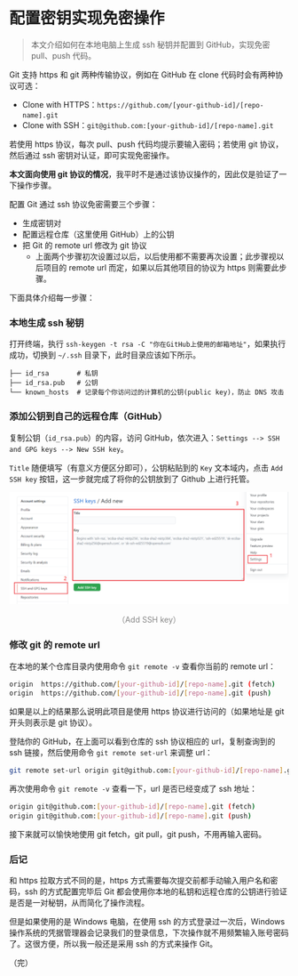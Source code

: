 # 配置密钥实现免密操作

> 本文介绍如何在本地电脑上生成 ssh 秘钥并配置到 GitHub，实现免密 pull、push 代码。

Git 支持 https 和 git 两种传输协议，例如在 GitHub 在 clone 代码时会有两种协议可选：

* Clone with HTTPS：`https://github.com/[your-github-id]/[repo-name].git`
* Clone with SSH：`git@github.com:[your-github-id]/[repo-name].git`

若使用 https 协议，每次 pull、push 代码均提示要输入密码；若使用 git 协议，然后通过 ssh 密钥对认证，即可实现免密操作。

**本文面向使用 git 协议的情况**，我平时不是通过该协议操作的，因此仅是验证了一下操作步骤。

配置 Git 通过 ssh 协议免密需要三个步骤：

* 生成密钥对
* 配置远程仓库（这里使用 GitHub）上的公钥
* 把 Git 的 remote url 修改为 git 协议
  * 上面两个步骤初次设置过以后，以后使用都不需要再次设置；此步骤视以后项目的 remote url 而定，如果以后其他项目的协议为 https 则需要此步骤。

下面具体介绍每一步骤：

### 本地生成 ssh 秘钥

打开终端，执行 `ssh-keygen -t rsa -C "你在GitHub上使用的邮箱地址"`，如果执行成功，切换到 `~/.ssh` 目录下，此时目录应该如下所示。

```
├── id_rsa       # 私钥
├── id_rsa.pub   # 公钥
└── known_hosts  # 记录每个你访问过的计算机的公钥(public key)，防止 DNS 攻击
```

### 添加公钥到自己的远程仓库（GitHub）

复制公钥（`id_rsa.pub`）的内容，访问 GitHub，依次进入：`Settings --> SSH and GPG keys --> New SSH key`。

`Title` 随便填写（有意义方便区分即可），公钥粘贴到的 `Key` 文本域内，点击 `Add SSH key` 按钮，这一步就完成了将你的公钥放到了 Github 上进行托管。

<div style="text-align: center;">
  <img src="./assets/github-add-ssh-key.png" alt="Add SSH key">
  <p style="text-align: center; color: #888;">（Add SSH key）</p>
</div>


### 修改 git 的 remote url

在本地的某个仓库目录内使用命令 `git remote -v` 查看你当前的 remote url：

```bash
origin  https://github.com/[your-github-id]/[repo-name].git (fetch)
origin  https://github.com/[your-github-id]/[repo-name].git (push)
```

如果是以上的结果那么说明此项目是使用 https 协议进行访问的（如果地址是 git 开头则表示是 git 协议）。

登陆你的 GitHub，在上面可以看到仓库的 ssh 协议相应的 url，复制查询到的 ssh 链接，然后使用命令 `git remote set-url` 来调整 url：

```bash
git remote set-url origin git@github.com:[your-github-id]/[repo-name].git
```

再次使用命令 `git remote -v` 查看一下，url 是否已经变成了 ssh 地址：

```bash
origin git@github.com:[your-github-id]/[repo-name].git (fetch)
origin git@github.com:[your-github-id]/[repo-name].git (push)
```

接下来就可以愉快地使用 git fetch，git pull，git push，不用再输入密码。

### 后记

和 https 拉取方式不同的是，https 方式需要每次提交前都手动输入用户名和密码，ssh 的方式配置完毕后 Git 都会使用你本地的私钥和远程仓库的公钥进行验证是否是一对秘钥，从而简化了操作流程。

但是如果使用的是 Windows 电脑，在使用 ssh 的方式登录过一次后，Windows 操作系统的凭据管理器会记录我们的登录信息，下次操作就不用频繁输入账号密码了。这很方便，所以我一般还是采用 ssh 的方式来操作 Git。

（完）
